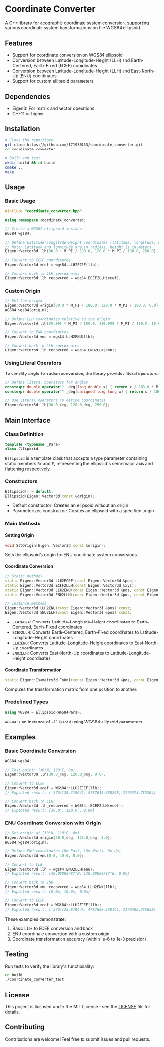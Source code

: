 # Coordinate Converter

A C++ library for geographic coordinate system conversion, supporting various coordinate system transformations on the WGS84 ellipsoid.

## Features

- Support for coordinate conversion on WGS84 ellipsoid
- Conversion between Latitude-Longitude-Height (LLH) and Earth-Centered, Earth-Fixed (ECEF) coordinates
- Conversion between Latitude-Longitude-Height (LLH) and East-North-Up (ENU) coordinates
- Support for custom ellipsoid parameters

## Dependencies

- Eigen3: For matrix and vector operations
- C++11 or higher

## Installation

```bash
# Clone the repository
git clone https://github.com/171930433/coordinate_converter.git
cd coordinate_converter

# Build and test
mkdir build && cd build
cmake ..
make
```

## Usage

### Basic Usage

```cpp
#include "coordinate_converter.hpp"

using namespace coordinate_converter;

// Create a WGS84 ellipsoid instance
WGS84 wgs84;

// Define Latitude-Longitude-Height coordinates (latitude, longitude, height)
// Note: Latitude and longitude are in radians, height is in meters
Eigen::Vector3d llh{30.0 * M_PI / 180.0, 120.0 * M_PI / 180.0, 250.0};

// Convert to ECEF coordinates
Eigen::Vector3d ecef = wgs84.LLH2ECEF(llh);

// Convert back to LLH coordinates
Eigen::Vector3d llh_recovered = wgs84.ECEF2LLH(ecef);
```

### Custom Origin

```cpp
// Set the origin
Eigen::Vector3d origin{30.0 * M_PI / 180.0, 120.0 * M_PI / 180.0, 0.0};
WGS84 wgs84(origin);

// Define LLH coordinates relative to the origin
Eigen::Vector3d llh{30.005 * M_PI / 180.0, 120.005 * M_PI / 180.0, 10.0};

// Convert to ENU coordinates
Eigen::Vector3d enu = wgs84.LLH2ENU(llh);

// Convert back to LLH coordinates
Eigen::Vector3d llh_recovered = wgs84.ENU2LLH(enu);
```

### Using Literal Operators

To simplify angle-to-radian conversion, the library provides literal operators:

```cpp
// Define literal operators for angles
constexpr double operator"" _deg(long double x) { return x / 180.0 * M_PI; }
constexpr double operator"" _deg(unsigned long long x) { return x / 180.0 * M_PI; }

// Use literal operators to define coordinates
Eigen::Vector3d llh{30.0_deg, 120.0_deg, 250.0};
```

## Main Interface

### Class Definition

```cpp
template <typename _Para>
class Ellipsoid
```

`Ellipsoid` is a template class that accepts a type parameter containing static members `Re` and `F`, representing the ellipsoid's semi-major axis and flattening respectively.

### Constructors

```cpp
Ellipsoid() = default;
Ellipsoid(Eigen::Vector3d const &origin);
```

- Default constructor: Creates an ellipsoid without an origin
- Parameterized constructor: Creates an ellipsoid with a specified origin

### Main Methods

#### Setting Origin

```cpp
void SetOrigin(Eigen::Vector3d const &origin);
```

Sets the ellipsoid's origin for ENU coordinate system conversions.

#### Coordinate Conversion

```cpp
// Static methods
static Eigen::Vector3d LLH2ECEF(const Eigen::Vector3d &pos);
static Eigen::Vector3d ECEF2LLH(const Eigen::Vector3d &xyz);
static Eigen::Vector3d LLH2ENU(const Eigen::Vector3d &pos, const Eigen::Vector3d &origin);
static Eigen::Vector3d ENU2LLH(const Eigen::Vector3d &pos, const Eigen::Vector3d &origin);

// Instance methods
Eigen::Vector3d LLH2ENU(const Eigen::Vector3d &pos) const;
Eigen::Vector3d ENU2LLH(const Eigen::Vector3d &pos) const;
```

- `LLH2ECEF`: Converts Latitude-Longitude-Height coordinates to Earth-Centered, Earth-Fixed coordinates
- `ECEF2LLH`: Converts Earth-Centered, Earth-Fixed coordinates to Latitude-Longitude-Height coordinates
- `LLH2ENU`: Converts Latitude-Longitude-Height coordinates to East-North-Up coordinates
- `ENU2LLH`: Converts East-North-Up coordinates to Latitude-Longitude-Height coordinates

#### Coordinate Transformation

```cpp
static Eigen::Isometry3d Tn0n1(const Eigen::Vector3d &pos, const Eigen::Vector3d &origin);
```

Computes the transformation matrix from one position to another.

### Predefined Types

```cpp
using WGS84 = Ellipsoid<WGS84Para>;
```

`WGS84` is an instance of `Ellipsoid` using WGS84 ellipsoid parameters.

## Examples

### Basic Coordinate Conversion

```cpp
WGS84 wgs84;

// Test point: (30°N, 120°E, 0m)
Eigen::Vector3d llh{30.0_deg, 120.0_deg, 0.0};

// Convert to ECEF
Eigen::Vector3d ecef = WGS84::LLH2ECEF(llh);
// Expected result: {-2764128.319646, 4787610.688268, 3170373.735384}

// Convert back to LLH
Eigen::Vector3d llh_recovered = WGS84::ECEF2LLH(ecef);
// Expected result: {30.0°, 120.0°, 0.0m}
```

### ENU Coordinate Conversion with Origin

```cpp
// Set origin at (30°N, 120°E, 0m)
Eigen::Vector3d origin{30.0_deg, 120.0_deg, 0.0};
WGS84 wgs84(origin);

// Define ENU coordinates (0m East, 10m North, 0m Up)
Eigen::Vector3d enu{0.0, 10.0, 0.0};

// Convert to LLH
Eigen::Vector3d llh = wgs84.ENU2LLH(enu);
// Expected result: {30.00000787°N, 120.00000787°E, 0.0m}

// Convert back to ENU
Eigen::Vector3d enu_recovered = wgs84.LLH2ENU(llh);
// Expected result: {0.0m, 10.0m, 0.0m}

// Convert to ECEF
Eigen::Vector3d ecef = WGS84::LLH2ECEF(llh);
// Expected result: {-2764125.819646, 4787606.358141, 3170382.395638}
```

These examples demonstrate:
1. Basic LLH to ECEF conversion and back
2. ENU coordinate conversion with a custom origin
3. Coordinate transformation accuracy (within 1e-6 to 1e-8 precision)

## Testing

Run tests to verify the library's functionality:

```bash
cd build
./coordinate_converter_test
```

## License

This project is licensed under the MIT License - see the [LICENSE](LICENSE) file for details.

## Contributing

Contributions are welcome! Feel free to submit issues and pull requests. 